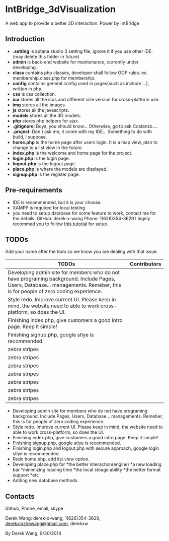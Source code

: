 IntBridge_3dVisualization
=========================

A web app to provide a better 3D interaction. Power by IntBridge

## Introduction

+ __.setting__ is aptana studio 3 setting file, ignore it if you use other IDE. (may delete this folder in future)
+ __admin__ is back-end website for maintenance, currently under developing.
+ __class__ contains php classes, developer shall follow OOP rules. ex. membership.class.php for membership.
+ __config__ contains general config used in pages(such as include ...), written in php.
+ __css__ is css collection.
+ __ico__ stores all the icos and different size version for cross-platform use.
+ __img__ stores all the images.
+ __js__ stores all the javascripts.
+ __models__ stores all the 3D models.
+ __php__ stores php helpers for ajax.
+ __.gitignore__: Boys, you should know... Otherwise, go to ask Costanzo....
+ __.project__: Don't ask me, it come with my IDE... Something to do with build, I suppose.
+ __home.php__ is the home page after users login. It is a map view, plan to change to a list view in the future.
+ __index.php__ is the welcome and home page for the project.
+ __login.php__ is the login page.
+ __logout.php__ is the logout page.
+ __place.php__ is where the models are displayed.
+ __signup.php__ is the register page.

## Pre-requirements

+ IDE is recommended, but it is your choose.
+ XAMPP is required for local testing
+ you need to setup database for some feature to work, contact me for the details. GitHub: derek-x-wang Phone: 1(626)354-3629
I higely recommed you to follow [this tutorial](https://www.youtube.com/playlist?list=PLAkMqlQoeMeiwvNWpe3mhgQxAa1jiGwmt) for setup.

## TODOs

Add your name after the todo so we know you are dealing with that issue.

| TODOs        | Contributors           |
| ------------- |:-------------:|
|Developing admin site for members who do not have programing background. Include Pages, Users, Database... managements. Remeber, this is for people of zero coding experience.| |
|Style redo. Improve current UI. Please keep in mind, the website need to able to work cross-platform, so does the UI.| |
|Finishing index.php, give customers a good intro page. Keep it simple!| |
|Finishing signup.php, google stlye is recommended.| |
| zebra stripes | |
| zebra stripes | |
| zebra stripes | |
| zebra stripes | |
| zebra stripes | |
| zebra stripes | |
| zebra stripes | |

+ Developing admin site for members who do not have programing background. Include Pages, Users, Database... managements. Remeber, this is for people of zero coding experience.
+ Style redo. Improve current UI. Please keep in mind, the website need to able to work cross-platform, so does the UI.
+ Finishing index.php, give customers a good intro page. Keep it simple!
+ Finishing signup.php, google stlye is recommended.
+ Finishing login.php and logout.php with secure approach, google login stlye is recommended.
+ Redo home.php, add list view option.
+ Developing place.php for 
   *the better interaction(engine) 
   *a new loading bar
   *minimizing loading time
   *the local stoage ability
   *the better format support
   *etc
+ Adding new database methods.

## Contacts
Github, Phone, email, skype

Derek Wang: derek-x-wang, 1(626)354-3629, derekxinzhewang@gmail.com, derekxw




By Derek Wang, 9/30/2014
